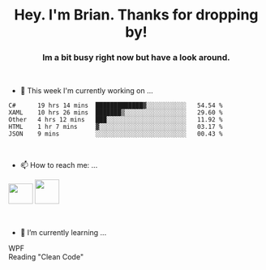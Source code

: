 <H1 align="center">Hey. I'm Brian. Thanks for dropping by!</H1>
<H3 align="center">Im a bit busy right now but have a look around.</H3>
<br/>

- 🔭 This week I'm currently working on ...
<!--START_SECTION:waka-->
```text
C#      19 hrs 14 mins  █████████████▓░░░░░░░░░░░   54.54 % 
XAML    10 hrs 26 mins  ███████▒░░░░░░░░░░░░░░░░░   29.60 % 
Other   4 hrs 12 mins   ███░░░░░░░░░░░░░░░░░░░░░░   11.92 % 
HTML    1 hr 7 mins     ▓░░░░░░░░░░░░░░░░░░░░░░░░   03.17 % 
JSON    9 mins          ░░░░░░░░░░░░░░░░░░░░░░░░░   00.43 % 
```
<!--END_SECTION:waka-->
<br/>

- 📫 How to reach me: ...
<p>
  <a href="https://www.linkedin.com/in/brian-appleton/"><img width="48" height="40" src="https://github.com/appleton6509/appleton6509/blob/main/linkedin.png?raw=true"></a>
    <a href="https://github.com/appleton6509"><img width="48" height="48" src="https://github.com/appleton6509/appleton6509/blob/main/github.png?raw=true"></a>
</p>
<br/>

- 🌱 I’m currently learning ...
<p>
WPF<br/> 
Reading "Clean Code"<br/>
</p>


<!--
**appleton6509/appleton6509** is a ✨ _special_ ✨ repository because its `README.md` (this file) appears on your GitHub profile.

